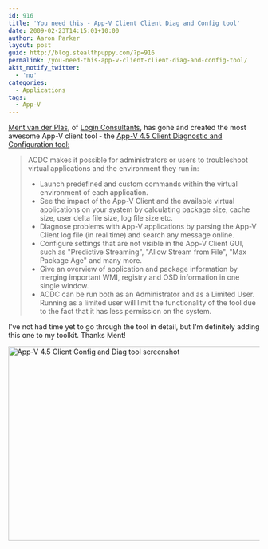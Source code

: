 ```yaml
---
id: 916
title: 'You need this - App-V Client Client Diag and Config tool'
date: 2009-02-23T14:15:01+10:00
author: Aaron Parker
layout: post
guid: http://blog.stealthpuppy.com/?p=916
permalink: /you-need-this-app-v-client-client-diag-and-config-tool/
aktt_notify_twitter:
  - 'no'
categories:
  - Applications
tags:
  - App-V
---
```

[Ment van der Plas](http://desktopcontrol.blogspot.com/), of [Login Consultants](http://www.loginconsultants.com/), has gone and created the most awesome App-V client tool - the [App-V 4.5 Client Diagnostic and Configuration tool:](http://www.loginconsultants.com/index.php?option=com_docman&task=doc_details&gid=34&Itemid=62)

> ACDC makes it possible for administrators or users to troubleshoot virtual applications and the environment they run in:
> 
>   * Launch predefined and custom commands within the virtual environment of each application.
>   * See the impact of the App-V Client and the available virtual applications on your system by calculating package size, cache size, user delta file size, log file size etc.
>   * Diagnose problems with App-V applications by parsing the App-V Client log file (in real time) and search any message online.
>   * Configure settings that are not visible in the App-V Client GUI, such as "Predictive Streaming", "Allow Stream from File", "Max Package Age" and many more.
>   * Give an overview of application and package information by merging important WMI, registry and OSD information in one single window.
>   * ACDC can be run both as an Administrator and as a Limited User. Running as a limited user will limit the functionality of the tool due to the fact that it has less permission on the system.

I've not had time yet to go through the tool in detail, but I'm definitely adding this one to my toolkit. Thanks Ment!

<img class="aligncenter size-full wp-image-920" title="App-V 4.5 Client Config and Diag tool screenshot" src="http://stealthpuppy.com/wp-content/uploads/2009/02/appvclientdiagtool1.png" alt="App-V 4.5 Client Config and Diag tool screenshot" width="590" height="389" srcset="https://stealthpuppy.com/wp-content/uploads/2009/02/appvclientdiagtool1.png 590w, https://stealthpuppy.com/wp-content/uploads/2009/02/appvclientdiagtool1-300x197.png 300w" sizes="(max-width: 590px) 100vw, 590px" />